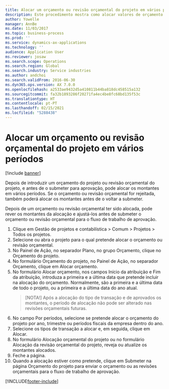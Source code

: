 ```yaml
---
title: Alocar um orçamento ou revisão orçamental do projeto em vários períodos
description: Este procedimento mostra como alocar valores de orçamento do projeto em vários períodos.
author: Yowelle
manager: AnnBe
ms.date: 11/03/2017
ms.topic: business-process
ms.prod: ''
ms.service: dynamics-ax-applications
ms.technology: ''
audience: Application User
ms.reviewer: josaw
ms.search.scope: Operations
ms.search.region: Global
ms.search.industry: Service industries
ms.author: andchoi
ms.search.validFrom: 2016-06-30
ms.dyn365.ops.version: AX 7.0.0
ms.openlocfilehash: a2533ae9432d5a410811b44ba818dc458515a132
ms.sourcegitcommit: fa32b1893286f20271fa4ec4be8fc68bd135f53c
ms.translationtype: HT
ms.contentlocale: pt-PT
ms.lasthandoff: 02/15/2021
ms.locfileid: "5288438"
---
```

# <a name="allocate-a-project-budget-or-budget-revision-across-periods"></a>Alocar um orçamento ou revisão orçamental do projeto em vários períodos

[!include [banner](../../includes/banner.md)]

Depois de introduzir um orçamento do projeto ou revisão orçamental do projeto, e antes de o submeter para aprovação, pode alocar os montantes em vários períodos. Se o orçamento ou revisão orçamental for rejeitada, também poderá alocar os montantes antes de o voltar a submeter. 

Depois de um orçamento ou revisão orçamental ter sido alocada, pode rever os montantes da alocação e ajustá-los antes de submeter o orçamento ou revisão orçamental para o fluxo de trabalho de aprovação. 

1. Clique em Gestão de projetos e contabilística > Comum > Projetos > Todos os projetos. 
2. Selecione ou abra o projeto para o qual pretende alocar o orçamento ou revisão orçamental. 
3. No Painel de Ação, no separador Plano, no grupo Orçamento, clique no Orçamento do projeto. 
4. No formulário Orçamento do projeto, no Painel de Ação, no separador Orçamento, clique em Alocar orçamento. 
5. No formulário Alocar orçamento, nos campos Início da atribuição e Fim da atribuição, introduza a primeira e a última data que pretende incluir na alocação do orçamento. Normalmente, são a primeira e a última data de todo o projeto, ou a primeira e a última data do ano atual.  
   > [NOTA!] Após a alocação do tipo de transação e de aprovados os montantes, o período de alocação não pode ser alterado nas revisões orçamentais futuras. 
6. No campo Por períodos, selecione se pretende alocar o orçamento do projeto por ano, trimestre ou períodos fiscais da empresa dentro do ano.
7. Selecione os tipos de transação a alocar e, em seguida, clique em Alocar. 
8. No formulário Alocação orçamental do projeto ou no formulário Alocação da revisão orçamental do projeto, reveja ou atualize os montantes alocados. 
9. Feche a página.
10. Quando a alocação estiver como pretende, clique em Submeter na página Orçamento do projeto para enviar o orçamento ou as revisões orçamentais para o fluxo de trabalho de aprovação.  




[!INCLUDE[footer-include](../../includes/footer-banner.md)]